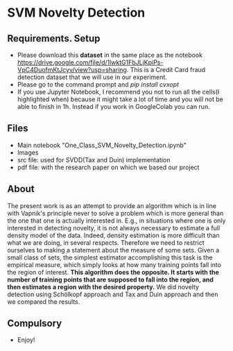 # SVM Novelty Detection

## Requirements. Setup
* Please download this **dataset** in the same place as the notebook https://drive.google.com/file/d/1lwktG1FbJLjKpiPs-VpC4DuofmKtJcyv/view?usp=sharing. This is a Credit Card fraud detection dataset that we will use in our experiment. 
* Please go to the command prompt and *pip install cvxopt*	
* If you use Jupyter Notebook, I recommend you not to run all the cells(I highlighted when) because it might take a lot of time and you will not be able to finish in 1h. Instead if you work in GoogleColab you can run.

## Files
* Main notebook "One_Class_SVM_Novelty_Detection.ipynb"
* Images
* src file: used for SVDD(Tax and Duin) implementation 
* pdf file: with the research paper on which we based our project


## About
The present work is as an attempt to provide an algorithm which is in line
with Vapnik's principle never to solve a problem which is more general than the one that
one is actually interested in. E.g., in situations where one is only interested in detecting
novelty, it is not always necessary to estimate a full density model of the data. Indeed,
density estimation is more difficult than what we are doing, in several respects.
Therefore we need to restrict ourselves to making
a statement about the measure of some sets. Given a small class of sets, the simplest estimator
accomplishing this task is the empirical measure, which simply looks at how many
training points fall into the region of interest. **This algorithm does the opposite. It starts
with the number of training points that are supposed to fall into the region, and then estimates
a region with the desired property.**
We did novelty detection using Schölkopf approach and Tax and Duin approach and then we compared the results.

## Compulsory
* Enjoy! 



